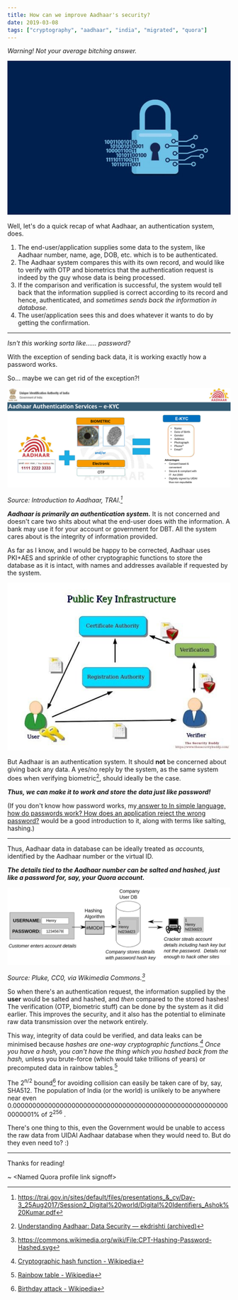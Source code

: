 ```yaml
---
title: How can we improve Aadhaar's security?
date: 2019-03-08
tags: ["cryptography", "aadhaar", "india", "migrated", "quora"]
---
```


*Warning! Not your average bitching answer.*

![](index.assets/lock.jpg)

Well, let's do a quick recap of what Aadhaar, an authentication system, does.

1.  The end-user/application supplies some data to the system, like Aadhaar number, name, age, DOB, etc. which is to be authenticated.
2.  The Aadhaar system compares this with its own record, and would like to verify with OTP and biometrics that the authentication request is indeed by the guy whose data is being processed.
3.  If the comparison and verification is successful, the system would tell back that the information supplied is correct according to its record and hence, authenticated, and *sometimes sends back the information in database.*
4.  The user/application sees this and does whatever it wants to do by getting the confirmation.

---

*Isn't this working sorta* *like…… password?*

With the exception of sending back data, it is working exactly how a password works.

So… maybe we can get rid of the exception?!

![](index.assets/aadhaar_high_level.png)

*Source: Introduction to Aadhaar, TRAI.[^aadhaar-trai]*

[^aadhaar-trai]: https://trai.gov.in/sites/default/files/presentations_&_cv/Day-3_25Aug2017/Session2_Digital%20world/Digital%20Identifiers_Ashok%20Kumar.pdf

***Aadhaar is primarily an authentication system.*** It is not concerned and doesn't care two shits about what the end-user does with the information. A bank may use it for your account or government for DBT. All the system cares about is the integrity of information provided.

As far as I know, and I would be happy to be corrected, Aadhaar uses PKI+AES and sprinkle of other cryptographic functions to store the database as it is intact, with names and addresses available if requested by the system.

![](index.assets/pki.jpg)

But Aadhaar is an authentication system. It should **not** be concerned about giving back any data. A yes/no reply by the system, as the same system does when verifying biometric[^ekdrishti], should ideally be the case.

[^ekdrishti]: [Understanding Aadhaar: Data Security — ekdrishti (archived)](https://web.archive.org/web/20191217193438/https://ekdrishti.in/understanding-aadhaar-data-security-85d361d47f72)

***Thus, we can make it to work and store the data just like password!***

(If you don't know how password works, my[ answer to In simple language, how do passwords work? How does an application reject the wrong password?](/posts/2017/12/24/in-simple-language-how-do-passwords-work-how-does-an-application-reject-the-wrong-password/) would be a good introduction to it, along with terms like salting, hashing.)

---

Thus, Aadhaar data in database can be ideally treated as *accounts,* identified by the Aadhaar number or the virtual ID.

***The details tied to the Aadhaar number can be salted and hashed, just like a password for, say, your Quora account.***

![](index.assets/hashing.png)

*Source: Pluke, CC0, via Wikimedia Commons.[^wikimedia-hash]*

[^wikimedia-hash]: https://commons.wikimedia.org/wiki/File:CPT-Hashing-Password-Hashed.svg

So when there's an authentication request, the information supplied by the **user** would be salted and hashed, and *then* compared to the stored hashes! The verification (OTP, biometric stuff) can be done by the system as it did earlier. This improves the security, and it also has the potential to eliminate raw data transmission over the network entirely.

This way, integrity of data could be verified, and data leaks can be minimised because *hashes are one-way cryptographic functions.[^crypto-hash] Once you have a hash, you can't have the thing which you hashed back from the hash,* unless you brute-force (which would take trillions of years) or precomputed data in rainbow tables.[^rainbow-table]

The 2<sup>n/2</sup> bound[^birthday-attack] for avoiding collision can easily be taken care of by, say, SHA512. The population of India (or the world) is unlikely to be anywhere near even 0.00000000000000000000000000000000000000000000000000000000000001% of 2<sup>256</sup> .

[^crypto-hash]: [Cryptographic hash function - Wikipedia](https://en.wikipedia.org/wiki/Cryptographic_hash_function)
[^rainbow-table]: [Rainbow table - Wikipedia](https://en.wikipedia.org/wiki/Rainbow_table)
[^birthday-attack]: [Birthday attack - Wikipedia](https://en.wikipedia.org/wiki/Birthday_attack)

There's one thing to this, even the Government would be unable to access the raw data from UIDAI Aadhaar database when they would need to. But do they even need to? :)

---

Thanks for reading!

~ \<Named Quora profile link signoff>
